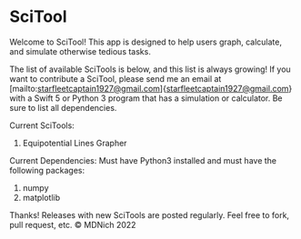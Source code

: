 # SciTool
Welcome to SciTool!
This app is designed to help users graph, calculate, and simulate otherwise tedious tasks.

The list of available SciTools is below, and this list is always growing!
If you want to contribute a SciTool, please send me an email at [mailto:starfleetcaptain1927@gmail.com]{starfleetcaptain1927@gmail.com} 
with a Swift 5 or Python 3 program that has a simulation or calculator. Be sure to list all dependencies.

Current SciTools: 
1. Equipotential Lines Grapher

Current Dependencies: Must have Python3 installed and must have the following packages:
1. numpy
2. matplotlib

Thanks!
Releases with new SciTools are posted regularly.
Feel free to fork, pull request, etc.
© MDNich 2022
